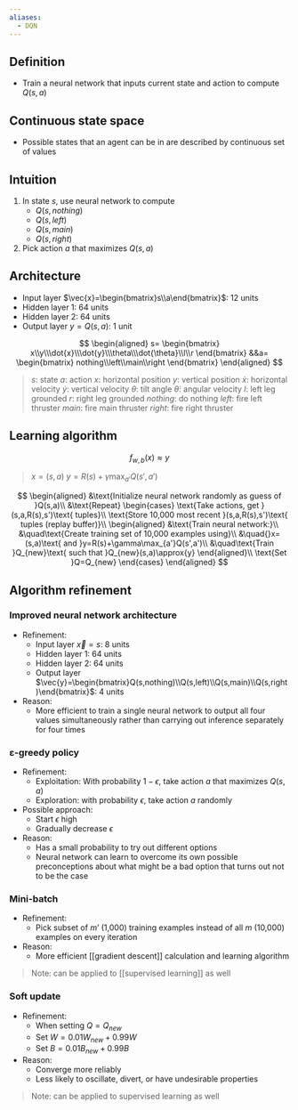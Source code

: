 ```yaml
---
aliases:
  - DQN
---
```


## Definition

- Train a neural network that inputs current state and action to compute $Q(s,a)$

## Continuous state space

- Possible states that an agent can be in are described by continuous set of values

## Intuition

1. In state $s$, use neural network to compute
	- $Q(s,nothing)$
	- $Q(s,left)$
	- $Q(s,main)$
	- $Q(s,right)$
2. Pick action $a$ that maximizes $Q(s,a)$

## Architecture

- Input layer $\vec{x}=\begin{bmatrix}s\\a\end{bmatrix}$: 12 units 
- Hidden layer 1: 64 units
- Hidden layer 2: 64 units
- Output layer $y=Q(s,a)$: 1 unit

$$
\begin{aligned}
s=
\begin{bmatrix}
x\\y\\\dot{x}\\\dot{y}\\\theta\\\dot{\theta}\\l\\r
\end{bmatrix}
&&a=
\begin{bmatrix}
nothing\\left\\main\\right
\end{bmatrix}
\end{aligned}
$$
> $s$: state
> $a$: action
> $x$: horizontal position
> $y$: vertical position
> $\dot{x}$: horizontal velocity
> $\dot{y}$: vertical velocity
> $\theta$: tilt angle
> $\dot{\theta}$: angular velocity
> $l$: left leg grounded
> $r$: right leg grounded
> $nothing$: do nothing
> $left$: fire left thruster
> $main$: fire main thruster
> $right$: fire right thruster

## Learning algorithm

$$
f_{w,b}(x)\approx{y}
$$
> $x=(s,a)$
> $y=R(s)+\gamma\max_{a'}Q(s',a')$

$$
\begin{aligned}
&\text{Initialize neural network randomly as guess of }Q(s,a)\\
&\text{Repeat}
\begin{cases}
\text{Take actions, get }(s,a,R(s),s')\text{ tuples}\\
\text{Store 10,000 most recent }(s,a,R(s),s')\text{ tuples (replay buffer)}\\
\begin{aligned}
&\text{Train neural network:}\\
&\quad\text{Create training set of 10,000 examples using}\\
&\quad{}x=(s,a)\text{ and }y=R(s)+\gamma\max_{a'}Q(s',a')\\
&\quad\text{Train }Q_{new}\text{ such that }Q_{new}(s,a)\approx{y}
\end{aligned}\\
\text{Set }Q=Q_{new}
\end{cases}
\end{aligned}
$$

## Algorithm refinement

### Improved neural network architecture

- Refinement:
	- Input layer $\vec{x}=s$: 8 units 
	- Hidden layer 1: 64 units
	- Hidden layer 2: 64 units
	- Output layer $\vec{y}=\begin{bmatrix}Q(s,nothing)\\Q(s,left)\\Q(s,main)\\Q(s,right)\end{bmatrix}$: 4 units
- Reason:
	- More efficient to train a single neural network to output all four values simultaneously rather than carrying out inference separately for four times

### ε-greedy policy

- Refinement:
	- Exploitation: With probability $1-\epsilon$, take action $a$ that maximizes $Q(s,a)$
	- Exploration: with probability $\epsilon$, take action $a$ randomly
- Possible approach:
	- Start $\epsilon$ high
	- Gradually decrease $\epsilon$
- Reason:
	- Has a small probability to try out different options 
	- Neural network can learn to overcome its own possible preconceptions about what might be a bad option that turns out not to be the case

### Mini-batch

- Refinement:
	- Pick subset of $m’$ (1,000) training examples instead of all $m$ (10,000) examples on every iteration 
- Reason:
	- More efficient [[gradient descent]] calculation and learning algorithm

> Note: can be applied to [[supervised learning]] as well

### Soft update

- Refinement:
	-  When setting $Q=Q_{new}$
	- Set $W=0.01W_{new}+0.99W$
	- Set $B=0.01B_{new}+0.99B$
- Reason:
	- Converge more reliably
	- Less likely to oscillate, divert, or have undesirable properties

> Note: can be applied to supervised learning as well
